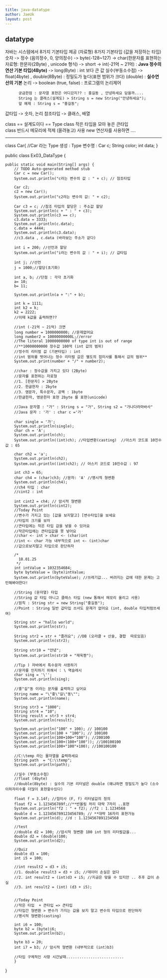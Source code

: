 ```yaml
---
title: java-datatype
author: JaeUk
layout: post
---
```


## datatype
 자바는 시스템에서 8가지 기본타입 제공 (자료형)
 8가지 기본타입 (값을 저장하는 타입)
  숫자 -> 정수 (음의정수, 0, 양의정수) -> byte(-128~127)
  						  -> char(한문자를 표현하는 자료형: 한문자(2Byte) , unicode 형식)
  						  -> short
  						  -> int(-21억 ~ 21억) : **Java 정수의 연산 기본 타입(4Byte)**
  						  -> long(Byte) : int 보다 큰 값
	      실수(부동소수점) -> float(4byte) , double(8Byte) : 정밀도가 높다(표현 범위가 크다) (double) : **실수연산의 기본**
	      논리 -> boolean (true, false) : 프로그램의 논리제어
	      
	      궁금한점 : 문자열 표현은 어디갔지?? : 홍길동 , 안녕하세요 담을까....
	      String 는 클래스(설계도) > String s = new String("안녕하세요");
	      앞 예제 : String s = "홍길동";
	      
	      
 값타입 -> 숫자, 논리
 참조타입 -> 클래스, 배열
 
 class == 설계도이다 == Type
 class 작은 타입을 모아 놓은 큰타입<br />
 class 반드시 메모리에 적제 (올려놓고) 사용
 new 연산자를 사용하면 ....
<hr>
 class Car{  //Car 라는 Type 생성 : Type 변수명 : Car c;
	String color;
	int data;
}


public class Ex03_DataType {

	public static void main(String[] args) {
		// TODO Auto-generated method stub
		Car c = new Car();
		System.out.println("c라는 변수의 값 : " + c); // 참조타입
		
		Car c2;
		c2 = new Car();
		System.out.println("c2라는 변수의 값: " + c2);
		
		Car c3 = c; //참조 타입의 할당은 : 주소값 할당
		System.out.println(c + " : " + c3);
		System.out.println(c3 == c);
		c3.data = 3333;
		System.out.println(c.data);
		c.data = 4444;
		System.out.println(c3.data);
		//c3.data , c.data (바라보는 주소가 같다)
		
		int i = 200; //선언과 할당
		System.out.println("i라는 변수의 값 : " + i); // 값타입
		
		int j; //선언
		j = 1000;//할당(초기화)
		
		int a, b; //단점 : 각각 초기화 
		a= 10;
		b= 11;
		
		System.out.println(a + ":" + b);
		
		int k = 1111;
		int k2 = k;
		k2 = 2222;
		//이때 k값을 출력하면??
		
		//int (-21억 ~ 21억) 크면
		long number = 1000000000; //문제없어요
		long number2 = 10000000000L;//error
		//The literal 10000000000 of type int is out of range 
		//**10000000000 정수값 100억 (int 값의 범위)
		//정수의 리터럴 값 (기본타입) : int
		//int 범위를 벗어나는 정수 리터럴 값은 별도의 접미사를 통해서 값의 범위**
		System.out.print(number + "/" + number2);
		
		//char : 정수값을 가지고 있다 (2Byte)
		//문자를 표현하는 자료형
		//1. [한문자] > 2Byte
		//2. 한글한자 : 2byte
		//3. 영문자, 특수문자, 공백 : 1byte
		//한글한자, 영문한자 표현 2byte 를 표현(unicode)
		
		//Java 문자열 : "가" : String s = "가", String s2 = "가나다라마바사"
		//Java 문자 : '가' : char c ='가'
		
		char single = '가';
		System.out.println(single);
		char ch = 'A';
		System.out.println(ch);
		System.out.println((int)ch); //타입변환(casting)  //아스키 코드표 10진수값 : 65
		
		char ch2 = 'a';
		System.out.println(ch2);
		System.out.println((int)ch2); // 아스키 코드로 10진수값 : 97
		
		int ch3 = 65;
		char ch4 = (char)ch3; //문자: 'A' //명시적 형변환
		System.out.println(ch4);
		//ch4 타입 : char
		//cint2 : int
		
		int cint2 = ch4; // 암시적 형변환
		System.out.println(cint2);
		//Today Point
		//변수가 가지고 있는 [값을 보지말고] [변수타입]을 보세요
		//타입의 크기를 보자
		//큰타입에는 작은 타입 값을 넣을 수 있어요
		//작은타입에는 큰타입값을 못 넣어요
		//char <- int > char <- (char)int
		//int <- char 가능 내부적으로 int <- (int)char
		//값으로보지말고 타입으로 판단하자
		
		/*
		  18.01.25
		 */
		int intValue = 1032354684;
		byte byteValue = (byte)intValue;
		System.out.println(byteValue); //쓰레기값... 버려지는 값에 대한 문제는 고민해봐야한다!
		
		//String (문자열) 타입
		//String 값 타입 아니고 클래스 타입 (new 통해서 메모리 올리고 사용)
		//원칙 : String str = new String("홍길동");
		//Point : String 일반 값타입 쓰서도 문제가 없어요 (int, double 타입처럼쓰세여)
		
		String str = "hallo world";
		System.out.println(str);
		
		String str2 = str + "졸려요"; //DB (오라클 + 산술, 결합  따로있음)
		System.out.println(str2);
		
		String str10 = "안녕";
		System.out.println(str10 + "재욱짱");
		
		//Tip ) 자바에서 특수문자 사용하기
		//문자를 인지하기 위해서 : \ 역슬레시
		char sing = '\'';
		System.out.println(sing);
		
		//홍"길"동 이라는 문자를 출력하고 싶어요
		String name = "\"홍\"길\"동\"";
		System.out.println(name);
		
		String str3 = "1000";
		String str4 = "10";
		String result = str3 + str4;
		System.out.println(result);
		
		System.out.println("100" + 100); // 100100
		System.out.println(100 + "100"); // 100100
		System.out.println(100+100+"100"); //200100
		System.out.println(100+(100+"100")); //100100100
		System.out.println(100+"100"+100); //100100100
		
		//C:\temp 라는 물자열을 출력하세요
		String path  = "C:\\temp";
		System.out.println(path);
		
		//실수 (부동소수점)
		//float (4byte)
		//double(8byte) : 실수의 기본 리터널은 double (왜냐하면 정밀도가 높다 (소수이하자리수를 더많이 표현할수있다)
		
		float f = 3.14f; //접미사 (F, f) 리터널값의 정의
		float f2 = 1.123456789f;//**반올림 처리 대략 7자리 ..표현
		System.out.println("f2 : " + f2); //f2 : 1.1234568
		double d = 1.123456789123456789; // **대략 16자리 표현가능
		System.out.println(d); //d : 1.1234567891234568
		
		//test
		//double d2 = 100; //암시적 형변환 100 int 형의 리터럴값을...
		double d2 = (double)100;
		System.out.println(d2);
		
		//Quiz
		double d3 = 100;
		int i5 = 100;
		
		//int result2 = d3 + i5;
		//1. double result3 = d3 + i5; //데이터 손실은 없다
		//2. int result2 = (int)d3 + i5; //지금은 맞을 수 있지만 .. 추후 값이 손실
		//3. int result2 = (int) (d3 + i5);
		 
		
		//Today Point
		//작은 타입  + 큰타입 => 큰타입
		//타입간 형변환 > 변수가 가지는 값을 보지 말고 변수의 타입으로 판단하자
		//명시적 형변환(casting)
		
		int i6 = 100;
		byte b2 = (byte)i6;
		System.out.println(b2);
		
		byte b3 = 20;
		int i7 = b3; // 암시적 형변환 (내부적으로 (int)b3)
		
		//타입 구체적인 사항 시간날때..........................
		}

}
